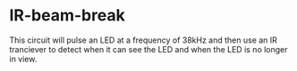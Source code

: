 # IR-beam-break
This circuit will pulse an LED at a frequency of 38kHz and then use an IR tranciever to detect when it can see the LED and when the LED is no longer in view.

